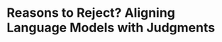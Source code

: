 # Reasons to Reject? Aligning Language Models with Judgments

<!-- <p align="center">
<img src="./assets/Best_Platty.png" alt="Platypus" width="300"/>
</p>

The Platypus models are a series of fine-tuned and merged variants based on the LLaMA and LLaMa-2 transformer architectures. Platypus takes advantage of [LoRA](https://arxiv.org/pdf/2106.09685.pdf) and [PEFT](https://github.com/huggingface/peft). 

All models and dataset available via HuggingFace: [`garage-bAInd`](https://huggingface.co/garage-bAInd)

## Updates

**8/21/23**: If you're fine-tuning LLaMa-2 7B, please add `bf16=True` and change `fp16=False` in the HF trainer. LLaMa-1 7B works as is. **This only applies to LLaMa-2 7B.** Additionally, if you are using 1 GPU, please change `ddp_find_unused_paramters=False` in the HF trainer. We will be updating the fine-tuning script to handle these changes automatically. 

**8/14/23**: We have cleaned up our pipeline and added data refinement and similarity code. Within in the next few days we'll have a script to reproduce our exact dataset from 11 open-source datasets.

**8/13/23**: An unquantized GPU chatbot of OpenOrca-Platypus2-13B, our most recent collab, is available via Hugging Face spaces, courtesy of OpenOrca: [Chat now!](https://huggingface.co/spaces/Open-Orca/OpenOrca-Platypus2-13B)

<p align="center">
<img src="./assets/orca_platty.jpeg" alt="Platypus" width="120"/>
</p>

**8/11/23**: Our [paper](https://arxiv.org/abs/2308.07317) and [project website](https://platypus-llm.github.io) have been released!

## CLI 

[Fastchat](https://github.com/lm-sys/FastChat) provides a simple setup for those interested in running the model. After downloading the model through HuggingFace, clone the Fastchat repository:

```
git clone https://github.com/lm-sys/FastChat.git
cd FastChat
```

Download the required packages:

```
pip3 install --upgrade pip  # enable PEP 660 support
pip3 install -e .
```

Finally, run the following:

```
python3 -m fastchat.serve.cli --model-path garage-bAInd/Platypus-30B --conv_template alpaca
```

## Local Setup

This repository is multi-GPU friendly, and provides code to use model or data parellelism, depending on your computational resources. 

1. Install dependencies

   ```bash
   pip install -r requirements.txt
   ```

2. Be sure to use these exact requirements or you may run into model saving or OOM issues.

## Fine-tuning (`finetune.py`)

Run `fine-tuning.sh`.

Note: The script above uses `torchrun` for data parallelism. PyTorch is not in `requirements.txt` since technically you can run fine-tuning without it (after a few minor changes to the .py file). To use `fine-tuning.sh`, please install [PyTorch](https://pytorch.org/get-started/locally/). We recommend using `torchrun` and PyTorch 2.0+ for speed + `torch.compile`. If you do not install pytorch, or use an alternative method like `accelerate launch`, please take time to comment out any torch related lines in the scirpts.

Hyperparameters used to fine-tune Platypus:

| Hyperparameter      | Value 13B / 70B  |
|---------------------|--------|
| learning rate       | 4e-4 / 3e-4   |
| batch size          | 16     |
| microbatch  size    | 1      |
| warmup steps        | 100    |
| epochs              | 1      |
| weight decay        | 0.     |
| lr scheduler        | cosine |
| lora alpha          | 16     |
| lora rank           | 16     |
| lora dropout        | 0.05   |
| lora target modules | gate_proj, up_proj, down_proj|
| cutoff length       | 4096   |
| train on inputs     | False  |
| group by length     | False  |
| add eos token       | False  |

Example for how to calcualte gradient accumulation steps using 2 GPUs: = global_batch_size / micro_batch_size / num_gpus = 16 / 1 / 2 = 8.

If your model **cannot** fit on the memory of each GPU, please use the alternative fine-tuning option below (or utilize accelerate, FDSP, etc.) to take advantage of model parallelism. A good alternative to torchrun is accelerate. 

```bash
python finetune.py \
    --base_model meta-llama/Llama-2-70b-hf \
    --data-path ./final_data.json \
    --output_dir ./llama2-platypus-70b \
    --batch_size 16 \
    --micro_batch_size 1 \
    --num_epochs 1 \
    --learning_rate 0.0003 \
    --cutoff_len 4096 \
    --val_set_size 0 \
    --lora_r 16 \
    --lora_alpha 16 \
    --lora_dropout 0.05 \
    --lora_target_modules '[gate_proj, down_proj, up_proj]' \
    --train_on_inputs False \
    --add_eos_token False \
    --group_by_length False \
    --prompt_template_name alpaca \
    --lr_scheduler 'cosine' \
    --warmup_steps 100
```

## Merging

Once you've completed a fine-tuning, use `merge.sh` to merge the LoRA weights back into the base LLaMa model (or base model of your choice) for export to HuggingFace format.

While we are experimenting on better and alternative ways to merge (stay tuned!), our current merging process relies on the basic linear merge provided by PEFT. Before we fine-tune, we search for possible models to merge with and the datasets used to create them (to the best of our ability). The success of our LoRA merges stems from using the right data. Our most successful merges have little to no overlap in fine-tuning data. For example, GPlatty-30B is a merge of Platypus-30B and gpt4-alpaca-lora-30b. We saw a 2% jump in accuracy for GPlatty, and the datasets used to fine-tune the aforementioned two LoRA-based models had very low similarity scores. Please see [our paper](https://arxiv.org/abs/2308.07317) for additional information. 

**NOTE:** If you encounter any errors while merging, please try uninstalling bitsandbytes and peft, then reinstalling with the newest versions (peft should always be installed from source).

## Dataset Refinement

We used keyword search to find STEM and logic questions in the 11 open-source datasets that make up [Open-Platypus](https://huggingface.co/datasets/garage-bAInd/Open-Platypus). Then, to remove duplicates and redundancy, we perform a cosine similarity check of the questions using SentenceTransformers embeddings. Lastly, we do a similarity check to remove any questions from our training set that are too similiar to the test set.

You can access all of the related code in the `data_pipeline` folder of this repo.

## Reproducing Benchmark Eval Results
Install LM Evaluation Harness:
```
git clone https://github.com/EleutherAI/lm-evaluation-harness
cd lm-evaluation-harness
git checkout b281b0921b636bc36ad05c0b0b0763bd6dd43463 # The commit used by the Open LLM Leaderboard
pip install -e .
```
Each task was evaluated on a single A100 80GB GPU for 13B, and 2 A100s for 70B.

ARC:
```
python main.py --model hf-causal-experimental --model_args pretrained=garage-bAInd/Platypus-13B,use_accelerate=True --tasks arc_challenge --batch_size 2 --no_cache --write_out --output_path results/Platypus-13B/arc_challenge_25shot.json --device cuda --num_fewshot 25
```

HellaSwag:
```
python main.py --model hf-causal-experimental --model_args pretrained=garage-bAInd/Platypus-13B,use_accelerate=True --tasks hellaswag --batch_size 2 --no_cache --write_out --output_path results/Platypus-13B/hellaswag_10shot.json --device cuda --num_fewshot 10
```

MMLU:
```
python main.py --model hf-causal-experimental --model_args pretrained=garage-bAInd/Platypus-13B,use_accelerate=True --tasks hendrycksTest-* --batch_size 2 --no_cache --write_out --output_path results/Platypus-13B/mmlu_5shot.json --device cuda --num_fewshot 5
```

TruthfulQA:
```
python main.py --model hf-causal-experimental --model_args pretrained=garage-bAInd/Platypus-13B,use_accelerate=True --tasks truthfulqa_mc --batch_size 2 --no_cache --write_out --output_path results/Platypus-13B/truthfulqa_0shot.json --device cuda
```
## Inference for Adapters (`inference.py`)

This a basic example script for running inference directly using fine-tuned adapters and/or local data. The current version reads data from a csv file. You can easily edit this to pull from HF or use a json file. Please make any necessary edits before using this script (it assumes alpaca formatting).

## BibTeX

```
@article{platypus2023,
    title={Platypus: Quick, Cheap, and Powerful Refinement of LLMs}, 
    author={Ariel N. Lee and Cole J. Hunter and Nataniel Ruiz},
    booktitle={arXiv preprint arxiv:2308.07317},
    year={2023}
}
``` -->
